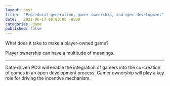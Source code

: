 ```yaml
---
layout: post
title:  "Procedural generation, gamer ownership, and open development"
date:   2021-06-17 00:00:00 -0500
categories: game
published: false
---
```


What does it take to make a player-owned game?

Player ownership can have a multitude of meanings. 

***

Data-driven PCG will enable the integration of gamers into the co-creation of games in an open development process. Gamer ownership will play a key role for driving the incentive mechanism.
